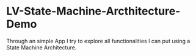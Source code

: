 # LV-State-Machine-Arcthitecture-Demo
Through an simple App I try to explore all functionalities I can put using a State Machine Architecture.
